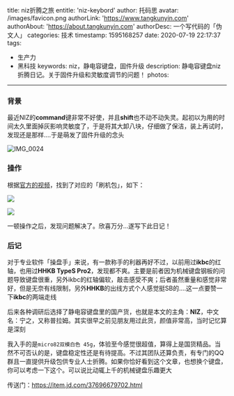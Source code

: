 title: niz折腾之旅
entitle: 'niz-keybord'
author: 托码思
avatar: /images/favicon.png
authorLink: 'https://www.tangkunyin.com'
authorAbout: 'https://about.tangkunyin.com'
authorDesc: 一个写代码的「伪文人」
categories: 技术
timestamp: 1595168257
date: 2020-07-19 22:17:37
tags:
- 生产力
- 黑科技
keywords: niz，静电容键盘，固件升级
description: 静电容键盘niz折腾日记。关于固件升级和灵敏度调节的问题！
photos:
---

### 背景

最近NIZ的**command**键非常不好使，并且**shift**也不动不动失灵。起初以为用的时间太久里面掉灰影响灵敏度了，于是将其大卸八块，仔细做了保洁，装上再试时，发现还是那样....于是萌发了固件升级的念头

![IMG_0024](/img/2020/IMG_0024.jpg)

### 操作

根据[官方的视频](https://www.bilibili.com/video/av44071224/)，找到了对应的「刷机包」，如下：

![](/img/2020/15951685744116.jpg)

![](/img/2020/15951682959499.jpg)

一顿操作之后，发现问题解决了。欣喜万分...遂写下此日记！

### 后记

对于专业软件「操盘手」来说，有一款称手的利器再好不过，以前用过**ikbc**的红轴，也用过**HHKB TypeS Pro2**，发现都不爽。主要是前者因为机械键盘钢板的问题导致键盘很重，另外ikbc的红轴偏软，敲击感受不爽；后者虽然重量和感觉非常好，但是无奈有线限制，另外**HHKB**的出线方式个人感觉挺SB的....这一点要赞一下**ikbc**的两端走线

后来各种调研后选择了静电容键盘里的国产货，也就是本文的主角：**NIZ**，中文名：宁之，又称普拉姆。其实很早之前见朋友用过此货，颜值非常高，当时记忆算是深刻

我入手的是`micro82双模白色 45g`，体验至今感觉很超值，算得上是国货精品。当然不可否认的是，键盘稳定性还是有待提高。不过其团队还算负责，有专门的QQ群且一直提供升级包供专业人士折腾。如果你恰好看到这个文章，也想换个键盘，你可以考虑一下这个。可以说比动辄上千的机械键盘乐趣更大

传送门：https://item.jd.com/37696679702.html

